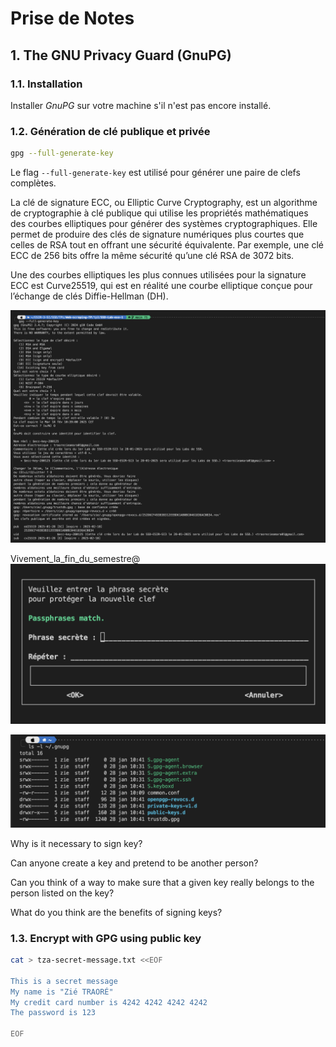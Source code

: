 # Prise de Notes

## 1. The GNU Privacy Guard (GnuPG)

### 1.1. Installation

Installer *GnuPG* sur votre machine s'il n'est pas encore installé.

### 1.2. Génération de clé publique et privée

```bash
gpg --full-generate-key
```

Le flag `--full-generate-key` est utilisé pour générer une paire de clefs complètes.

La clé de signature ECC, ou Elliptic Curve Cryptography, est un algorithme de cryptographie à clé publique qui utilise les propriétés mathématiques des courbes elliptiques pour générer des systèmes cryptographiques. Elle permet de produire des clés de signature numériques plus courtes que celles de RSA tout en offrant une sécurité équivalente. Par exemple, une clé ECC de 256 bits offre la même sécurité qu’une clé RSA de 3072 bits.

Une des courbes elliptiques les plus connues utilisées pour la signature ECC est Curve25519, qui est en réalité une courbe elliptique conçue pour l’échange de clés Diffie-Hellman (DH).

![alt text](generate-key.png)

Vivement_la_fin_du_semestre@
![alt text](message-secret.png)

![alt text](gnupg-folder.png)

Why is it necessary to sign key?
> 

Can anyone create a key and pretend to be another person?
>

Can you think of a way to make sure that a given key really belongs to the person listed on the key?
>

What do you think are the benefits of signing keys?
>

### 1.3. Encrypt with GPG using public key

```bash
cat > tza-secret-message.txt <<EOF

This is a secret message
My name is "Zié TRAORÉ"
My credit card number is 4242 4242 4242 4242
The password is 123

EOF
```
